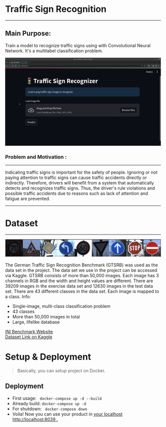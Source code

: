 # Traffic Sign Recognition
<hr>

## Main Purpose:
Train a model to recognize traffic signs using with Convolutional Neural Network. It's a multilabel classification problem.

![demo.gif](images%2Fdemo.gif)

### Problem and Motivation : 
<hr>
Indicating traffic signs is important for the safety of people.
Ignoring or not paying attention to traffic signs can cause
traffic accidents directly or indirectly. Therefore, drivers
will benefit from a system that automatically detects and
recognizes traffic signs. Thus, the driver's rule violations
and possible traffic accidents due to reasons such as lack of
attention and fatigue are prevented.

<hr>

# Dataset
<hr>
<img src="images/signs.png"/>

The German Traffic Sign Recognition Benchmark (GTSRB) was used as the data set in the project. The data set we use in the project can be accessed via Kaggle. GTSRB consists of more than 50,000 images. Each image has 3 channels in RGB and the width and height values are different. There are 39209 images in the exercise data set and 12630 images in the test data set. There are 43 different classes in the data set. Each image is mapped to a class. Info:

- Single-image, multi-class classification problem
- 43 classes
- More than 50,000 images in total
- Large, lifelike database

<a href= "https://benchmark.ini.rub.de/">INI Benchmark Website</a><br>
<a href="https://www.kaggle.com/meowmeowmeowmeowmeow/gtsrb-german-traffic-sign" target='blank_' alt='Dataset link' > Dataset Link on Kaggle </a> 

# Setup & Deployment

> Basically, you can setup project on Docker.
## Deployment
- First usage: ` docker-compose up -d --build`  
- Already build: ` docker-compose up -d `
- For shutdown: ` docker-compose down`
- Voila! Now you can use your product in <a href="http://localhost:8039">your localhost http://localhost:8039 .</a>

